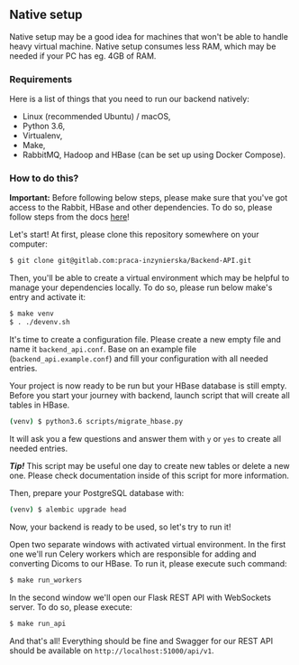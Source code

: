 Native setup
------------

Native setup may be a good idea for machines that won't be able to handle heavy virtual machine. Native setup consumes
less RAM, which may be needed if your PC has eg. 4GB of RAM.

### Requirements

Here is a list of things that you need to run our backend natively:
 - Linux (recommended Ubuntu) / macOS,
 - Python 3.6,
 - Virtualenv,
 - Make,
 - RabbitMQ, Hadoop and HBase (can be set up using Docker Compose).

### How to do this?

**Important:** Before following below steps, please make sure that you've got access to the Rabbit, HBase and other
dependencies. To do so, please follow steps from the docs [here](dependencies_via_docker_compose.md)!

Let's start! At first, please clone this repository somewhere on your computer:

```bash
$ git clone git@gitlab.com:praca-inzynierska/Backend-API.git
```

Then, you'll be able to create a virtual environment which may be helpful to manage your dependencies locally. To do so,
please run below make's entry and activate it:

```bash
$ make venv
$ . ./devenv.sh
```

It's time to create a configuration file. Please create a new empty file and name it `backend_api.conf`. Base on
an example file (`backend_api.example.conf`) and fill your configuration with all needed entries.

Your project is now ready to be run but your HBase database is still empty. Before you start your journey with backend,
launch script that will create all tables in HBase.

```bash
(venv) $ python3.6 scripts/migrate_hbase.py
```

It will ask you a few questions and answer them with `y` or `yes` to create all needed entries.

**_Tip!_** This script may be useful one day to create new tables or delete a new one. Please check documentation
inside of this script for more information.

Then, prepare your PostgreSQL database with:

```bash
(venv) $ alembic upgrade head
```

Now, your backend is ready to be used, so let's try to run it!

Open two separate windows with activated virtual environment. In the first one we'll run Celery workers which are
responsible for adding and converting Dicoms to our HBase. To run it, please execute such command:

```bash
$ make run_workers
```

In the second window we'll open our Flask REST API with WebSockets server. To do so, please execute:

```bash
$ make run_api
```

And that's all! Everything should be fine and Swagger for our REST API should be available on
`http://localhost:51000/api/v1`.

